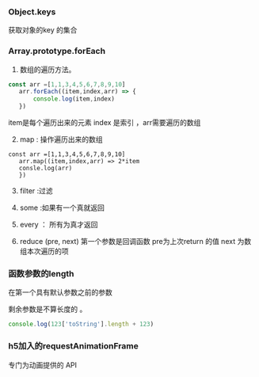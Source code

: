 ### Object.keys

获取对象的key 的集合  

### Array.prototype.forEach

1. 数组的遍历方法。

```javascript
const arr =[1,1,3,4,5,6,7,8,9,10]
   arr.forEach((item,index,arr) => {
       console.log(item,index)
   })
```

item是每个遍历出来的元素  index 是索引 ，arr需要遍历的数组

2. map :  操作遍历出来的数组

```
const arr =[1,1,3,4,5,6,7,8,9,10]
   arr.map((item,index,arr) => 2*item
   consle.log(arr)
   })
```

3. filter  :过滤
4. some :如果有一个真就返回

5. every  ： 所有为真才返回
6. reduce    (pre, next)         第一个参数是回调函数  pre为上次return 的值 next 为数组本次遍历的项  

 

### 函数参数的length

在第一个具有默认参数之前的参数 

剩余参数是不算长度的 。   

```javascript
console.log(123['toString'].length + 123)
```

### h5加入的requestAnimationFrame

专门为动画提供的 API